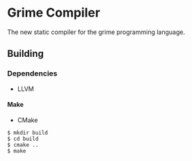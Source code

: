 # Grime Compiler
The new static compiler for the grime programming language.

## Building
### Dependencies
 * LLVM
#### Make
 * CMake
```
$ mkdir build
$ cd build
$ cmake ..
$ make
```
